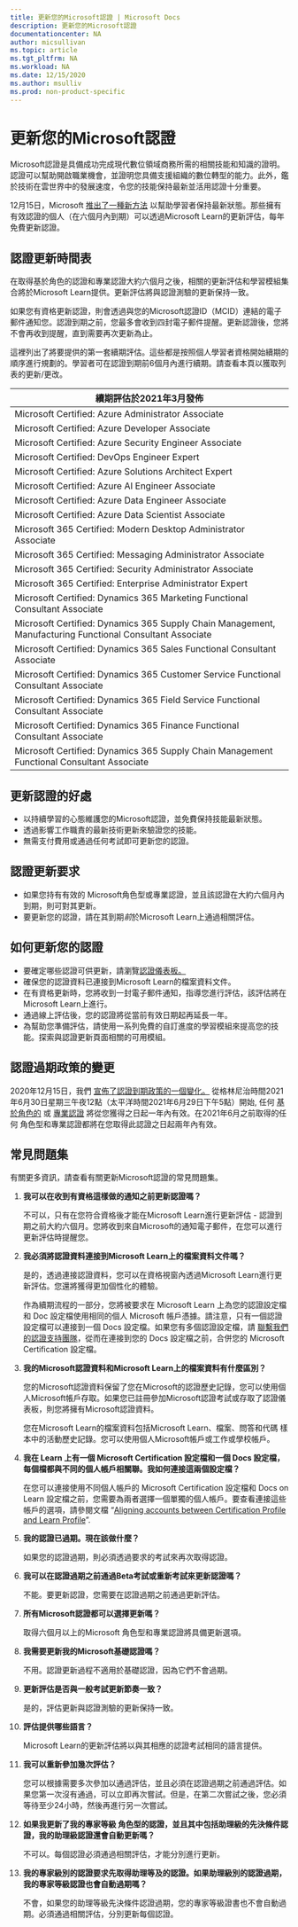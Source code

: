 ```yaml
---
title: 更新您的Microsoft認證 | Microsoft Docs
description: 更新您的Microsoft認證 
documentationcenter: NA 
author: micsullivan
ms.topic: article
ms.tgt_pltfrm: NA
ms.workload: NA
ms.date: 12/15/2020
ms.author: msulliv
ms.prod: non-product-specific
---
```

# 更新您的Microsoft認證

Microsoft認證是具備成功完成現代數位領域商務所需的相關技能和知識的證明。認證可以幫助開啟職業機會，並證明您具備支援組織的數位轉型的能力。此外，鑑於技術在雲世界中的發展速度，令您的技能保持最新並活用認證十分重要。

12月15日，Microsoft [推出了一種新方法](https://aka.ms/CertRenewalBlog) 以幫助學習者保持最新狀態。那些擁有有效認證的個人（在六個月內到期）可以透過Microsoft Learn的更新評估，每年免費更新認證。

## 認證更新時間表

在取得基於角色的認證和專業認證大約六個月之後，相關的更新評估和學習模組集合將於Microsoft Learn提供。更新評估將與認證測驗的更新保持一致。

如果您有資格更新認證，則會透過與您的Microsoft認證ID（MCID）連結的電子郵件通知您。認證到期之前，您最多會收到四封電子郵件提醒。更新認證後，您將不會再收到提醒，直到需要再次更新為止。

這裡列出了將要提供的第一套續期評估。這些都是按照個人學習者資格開始續期的順序進行規劃的。學習者可在認證到期前6個月內進行續期。請查看本頁以獲取列表的更新/更改。

| 續期評估於2021年3月發佈 |
| --- |
| Microsoft Certified: Azure Administrator Associate |
| Microsoft Certified: Azure Developer Associate |
| Microsoft Certified: Azure Security Engineer Associate |
| Microsoft Certified: DevOps Engineer Expert |
| Microsoft Certified: Azure Solutions Architect Expert |
| Microsoft Certified: Azure AI Engineer Associate |
| Microsoft Certified: Azure Data Engineer Associate |
| Microsoft Certified: Azure Data Scientist Associate |
| Microsoft 365 Certified: Modern Desktop Administrator Associate |
| Microsoft 365 Certified: Messaging Administrator Associate |
| Microsoft 365 Certified: Security Administrator Associate |
| Microsoft 365 Certified: Enterprise Administrator Expert |
| Microsoft Certified: Dynamics 365 Marketing Functional Consultant Associate |
| Microsoft Certified: Dynamics 365 Supply Chain Management, Manufacturing Functional Consultant Associate |
| Microsoft Certified: Dynamics 365 Sales Functional Consultant Associate |
| Microsoft Certified: Dynamics 365 Customer Service Functional Consultant Associate |
| Microsoft Certified: Dynamics 365 Field Service Functional Consultant Associate |
| Microsoft Certified: Dynamics 365 Finance Functional Consultant Associate |
| Microsoft Certified: Dynamics 365 Supply Chain Management Functional Consultant Associate |

## 更新認證的好處

- 以持續學習的心態維護您的Microsoft認證，並免費保持技能最新狀態。
- 透過影響工作職責的最新技術更新來驗證您的技能。
- 無需支付費用或通過任何考試即可更新您的認證。

## 認證更新要求

- 如果您持有有效的 Microsoft角色型或專業認證，並且該認證在大約六個月內到期，則可對其更新。
- 要更新您的認證，請在其到期*前*於Microsoft Learn上通過相關評估。

## 如何更新您的認證

- 要確定哪些認證可供更新，請瀏覽[認證儀表板。](https://aka.ms/CertDashboard)
- 確保您的認證資料已連接到Microsoft Learn的檔案資料文件。
- 在有資格更新時，您將收到一封電子郵件通知，指導您進行評估，該評估將在Microsoft Learn上進行。
- 通過線上評估後，您的認證將從當前有效日期起再延長一年。
- 為幫助您準備評估，請使用一系列免費的自訂進度的學習模組來提高您的技能。探索與認證更新頁面相關的可用模組。

## 認證過期政策的變更

2020年12月15日，我們 [宣佈了認證到期政策的一個變化。](https://aka.ms/CertRenewalBlog) 從格林尼治時間2021年6月30日星期三午夜12點（太平洋時間2021年6月29日下午5點）開始, 任何 [基於角色的](/learn/certifications/browse/?type=role-based) 或 [專業認證](/learn/certifications/browse/?type=specialty) 將從您獲得之日起一年內有效。在2021年6月之前取得的任何 角色型和專業認證都將在您取得此認證之日起兩年內有效。

## 常見問題集

有關更多資訊，請查看有關更新Microsoft認證的常見問題集。

1. **我可以在收到有資格這樣做的通知之前更新認證嗎？**

    不可以，只有在您符合資格後才能在Microsoft Learn進行更新評估 - 認證到期之前大約六個月。您將收到來自Microsoft的通知電子郵件，在您可以進行更新評估時提醒您。

2. **我必須將認證資料連接到Microsoft Learn上的檔案資料文件嗎？**

    是的，透過連接認證資料，您可以在資格視窗內透過Microsoft Learn進行更新評估。您還將獲得更加個性化的體驗。

    作為續期流程的一部分，您將被要求在 Microsoft Learn 上為您的認證設定檔和 Doc 設定檔使用相同的個人 Microsoft 帳戶憑據。請注意，只有一個認證設定檔可以連接到一個 Docs 設定檔。如果您有多個認證設定檔，請 [聯繫我們的認證支持團隊](https://aka.ms/mcpforum)，從而在連接到您的 Docs 設定檔之前，合併您的 Microsoft Certification 設定檔。

3. **我的Microsoft認證資料和Microsoft Learn上的檔案資料有什麼區別？**

    您的Microsoft認證資料保留了您在Microsoft的認證歷史記錄，您可以使用個人Microsoft帳戶存取。如果您已註冊參加Microsoft認證考試或存取了認證儀表板，則您將擁有Microsoft認證資料。

    您在Microsoft Learn的檔案資料包括Microsoft Learn、檔案、問答和代碼 樣本中的活動歷史記錄。您可以使用個人Microsoft帳戶或工作或學校帳戶。

4. **我在 Learn 上有一個 Microsoft Certification 設定檔和一個 Docs 設定檔，每個檔都與不同的個人帳戶相關聯。我如何連接這兩個設定檔？**

    在您可以連接使用不同個人帳戶的 Microsoft Certification 設定檔和 Docs on Learn 設定檔之前，您需要為兩者選擇一個單獨的個人帳戶。要查看連接這些帳戶的選項，請參閱文檔 “[Aligning accounts between Certification Profile and Learn Profile](/learn/certifications/aligning-accounts-between-certification-profile-and-learn-profile)”.

5. **我的認證已過期。現在該做什麼？**

    如果您的認證過期，則必須透過要求的考試來再次取得認證。

6. **我可以在認證過期之前通過Beta考試或重新考試來更新認證嗎？**

    不能。要更新認證，您需要在認證過期之前通過更新評估。

7. **所有Microsoft認證都可以選擇更新嗎？**

    取得六個月以上的Microsoft 角色型和專業認證將具備更新選項。

8. **我需要更新我的Microsoft基礎認證嗎？**

    不用。認證更新過程不適用於基礎認證，因為它們不會過期。

9. **更新評估是否與一般考試更新節奏一致？**

    是的，評估更新與認證測驗的更新保持一致。

9. **評估提供哪些語言？**

    Microsoft Learn的更新評估將以與其相應的認證考試相同的語言提供。

10. **我可以重新參加幾次評估？**

    您可以根據需要多次參加以通過評估，並且必須在認證過期之前通過評估。如果您第一次沒有通過，可以立即再次嘗試。但是，在第二次嘗試之後，您必須等待至少24小時，然後再進行另一次嘗試。

11. **如果我更新了我的專家等級 角色型的認證，並且其中包括助理級的先決條件認證，我的助理級認證還會自動更新嗎？**

    不可以。每個認證必須通過相關評估，才能分別進行更新。

12. **我的專家級別的認證要求先取得助理等及的認證。如果助理級別的認證過期，我的專家等級認證也會自動過期嗎？**

    不會，如果您的助理等級先決條件認證過期，您的專家等級證書也不會自動過期。必須通過相關評估，分別更新每個認證。